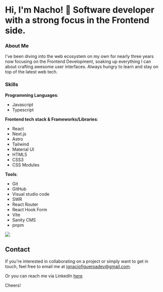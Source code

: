 # Hi, I'm Nacho! 👋 Software developer with a strong focus in the Frontend side.

### About Me
I've been diving into the web ecosystem on my own for nearly three years now focusing on the Frontend Development, soaking up everything I can about crafting awesome user interfaces. Always hungry to learn and stay on top of the latest web tech.

### Skills
 
**Programming Languages**:
- Javascript
- Typescript

**Frontend tech stack & Frameworks/Libraries**:
- React
- Next.js
- Astro
- Tailwind
- Material UI
- HTML5
- CSS3
- CSS Modules

**Tools**:
- Git
- GitHub
- Visual studio code
- SWR
- React Router
- React Hook Form
- Vite
- Sanity CMS
- pnpm

![](https://github-readme-stats.vercel.app/api/top-langs/?username=figueroaignacio&theme=onedark&hide_border=false&include_all_commits=true&count_private=true&layout=compact)

## Contact
If you're interested in collaborating on a project or simply want to get in touch, feel free to email me at ignaciofigueroadev@gmail.com.

Or you can reach me via LinkedIn [here](https://www.linkedin.com/in/ignacio-figueroa-0a1ba0263)

Cheers!
